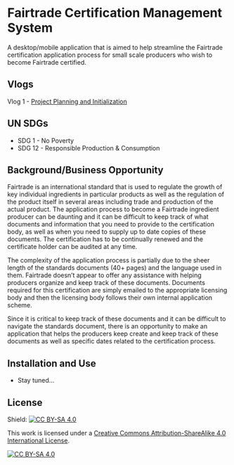 <!-- TODO: add a user guide link once a guide is made? -->
<!-- tutorial for .NET Maui: https://learn.microsoft.com/en-us/dotnet/maui/get-started/installation?tabs=vsmac -->
# Fairtrade Certification Management System

A desktop/mobile application that is aimed to help streamline the Fairtrade certification application process for small scale producers who wish to become Fairtrade certified.

## Vlogs

Vlog 1 - [Project Planning and Initialization](https://youtu.be/w4pNoUt-4zg)

## UN SDGs

- SDG 1 - No Poverty
- SDG 12 - Responsible Production & Consumption

## Background/Business Opportunity

Fairtrade is an international standard that is used to regulate the growth of key individual ingredients in particular products as well as the regulation of the product itself in several areas including trade and production of the actual product. The application process to become a Fairtrade ingredient producer can be daunting and it can be difficult to keep track of what documents and information that you need to provide to the certification body, as well as when you need to supply up to date copies of these documents. The certification has to be continually renewed and the certificate holder can be audited at any time.

The complexity of the application process is partially due to the sheer length of the standards documents (40+ pages) and the language used in them. Fairtrade doesn’t appear to offer any assistance with helping producers organize and keep track of these documents. Documents required for this certification are simply emailed to the appropriate licensing body and then the licensing body follows their own internal application scheme. 

Since it is critical to keep track of these documents and it can be difficult to navigate the standards document, there is an opportunity to make an application that helps the producers keep create and keep track of these documents as well as specific dates related to the certification process. 

## Installation and Use

- Stay tuned...

## License

Shield: [![CC BY-SA 4.0][cc-by-sa-shield]][cc-by-sa]

This work is licensed under a
[Creative Commons Attribution-ShareAlike 4.0 International License][cc-by-sa].

[![CC BY-SA 4.0][cc-by-sa-image]][cc-by-sa]

[cc-by-sa]: http://creativecommons.org/licenses/by-sa/4.0/
[cc-by-sa-image]: https://licensebuttons.net/l/by-sa/4.0/88x31.png
[cc-by-sa-shield]: https://img.shields.io/badge/License-CC%20BY--SA%204.0-lightgrey.svg
